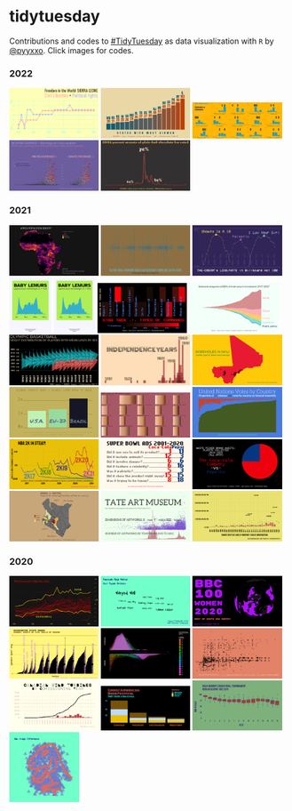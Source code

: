 # tidytuesday

Contributions and codes to [#TidyTuesday](https://github.com/rfordatascience/tidytuesday) as data visualization with `R` by [@pyyxxo](https://twitter.com/pyyxxo). Click images for codes.
  
### 2022
  
<a href="https://github.com/pyykkojuha/tidytuesday/tree/main/R/2022_08"><img src="https://raw.githubusercontent.com/pyykkojuha/tidytuesday/main/900/TIDY_2022_08_900.png" alt="2022/08" width="32%"></a> 
<a href="https://github.com/pyykkojuha/tidytuesday/tree/main/R/2022_06"><img src="https://raw.githubusercontent.com/pyykkojuha/tidytuesday/main/900/TIDY_2022_06_900.png" alt="2022/06" width="32%"></a> 
<a href="https://github.com/pyykkojuha/tidytuesday/tree/main/R/2022_05"><img src="https://raw.githubusercontent.com/pyykkojuha/tidytuesday/main/900/TIDY_2022_05_900.png" alt="2022/05" width="32%"></a> 
<a href="https://github.com/pyykkojuha/tidytuesday/tree/main/R/2022_04"><img src="https://raw.githubusercontent.com/pyykkojuha/tidytuesday/main/900/TIDY_2022_04_900.png" alt="2022/04" width="32%"></a> 
<a href="https://github.com/pyykkojuha/tidytuesday/tree/main/R/2022_03"><img src="https://raw.githubusercontent.com/pyykkojuha/tidytuesday/main/900/TIDY_2022_03_900.png" alt="2022/03" width="32%"></a> 

### 2021
  
<a href="https://github.com/pyykkojuha/tidytuesday/tree/main/R/2021_46"><img src="https://raw.githubusercontent.com/pyykkojuha/tidytuesday/main/900/TIDY_2021_46_900.png" alt="2021/46" width="32%"></a> 
<a href="https://github.com/pyykkojuha/tidytuesday/tree/main/R/2021_44"><img src="https://raw.githubusercontent.com/pyykkojuha/tidytuesday/main/900/TIDY_2021_44_900.png" alt="2021/44" width="32%"></a> 
<a href="https://github.com/pyykkojuha/tidytuesday/tree/main/R/2021_38"><img src="https://raw.githubusercontent.com/pyykkojuha/tidytuesday/main/900/TIDY_2021_38_900.png" alt="2021/38" width="32%"></a> 
<a href="https://github.com/pyykkojuha/tidytuesday/tree/main/R/2021_35"><img src="https://raw.githubusercontent.com/pyykkojuha/tidytuesday/main/900/TIDY_2021_35_900.png" alt="2021/35" width="15%"></a> 
<a href="https://github.com/pyykkojuha/tidytuesday/tree/main/R/2021_35"><img src="https://raw.githubusercontent.com/pyykkojuha/tidytuesday/main/900/TIDY_2021_35_900.png" alt="2021/35" width="15%"></a> 
<a href="https://github.com/pyykkojuha/tidytuesday/tree/main/R/2021_34"><img src="https://raw.githubusercontent.com/pyykkojuha/tidytuesday/main/900/TIDY_2021_34_900.png" alt="2021/34" width="32%"></a> 
<a href="https://github.com/pyykkojuha/tidytuesday/tree/main/R/2021_33"><img src="https://raw.githubusercontent.com/pyykkojuha/tidytuesday/main/900/TIDY_2021_33_900.png" alt="2021/33" width="32%"></a> 
<a href="https://github.com/pyykkojuha/tidytuesday/tree/main/R/2021_31"><img src="https://raw.githubusercontent.com/pyykkojuha/tidytuesday/main/900/TIDY_2021_31_900.png" alt="2021/31" width="32%"></a> 
<a href="https://github.com/pyykkojuha/tidytuesday/tree/main/R/2021_28"><img src="https://raw.githubusercontent.com/pyykkojuha/tidytuesday/main/900/TIDY_2021_28_900.png" alt="2021/28" width="32%"></a> 
<a href="https://github.com/pyykkojuha/tidytuesday/tree/main/R/2021_19"><img src="https://raw.githubusercontent.com/pyykkojuha/tidytuesday/main/900/TIDY_2021_19_900.png" alt="2021/19" width="32%"></a> 
<a href="https://github.com/pyykkojuha/tidytuesday/tree/main/R/2021_15"><img src="https://raw.githubusercontent.com/pyykkojuha/tidytuesday/main/900/TIDY_2021_15_900.png" alt="2021/15" width="32%"></a> 
<a href="https://github.com/pyykkojuha/tidytuesday/tree/main/R/2021_14"><img src="https://raw.githubusercontent.com/pyykkojuha/tidytuesday/main/900/TIDY_2021_14_900.png" alt="2021/14" width="32%"></a> 
<a href="https://github.com/pyykkojuha/tidytuesday/tree/main/R/2021_13"><img src="https://raw.githubusercontent.com/pyykkojuha/tidytuesday/main/900/TIDY_2021_13_900.png" alt="2021/13" width="32%"></a> 
<a href="https://github.com/pyykkojuha/tidytuesday/tree/main/R/2021_12"><img src="https://raw.githubusercontent.com/pyykkojuha/tidytuesday/main/900/TIDY_2021_12_900.png" alt="2021/12" width="32%"></a> 
<a href="https://github.com/pyykkojuha/tidytuesday/tree/main/R/2021_10"><img src="https://raw.githubusercontent.com/pyykkojuha/tidytuesday/main/900/TIDY_2021_10_900.png" alt="2021/10" width="32%"></a> 
<a href="https://github.com/pyykkojuha/tidytuesday/tree/main/R/2021_05"><img src="https://raw.githubusercontent.com/pyykkojuha/tidytuesday/main/900/TIDY_2021_05_900.png" alt="2021/05" width="32%"></a> 
<a href="https://github.com/pyykkojuha/tidytuesday/tree/main/R/2021_04"><img src="https://raw.githubusercontent.com/pyykkojuha/tidytuesday/main/900/TIDY_2021_04_900.png" alt="2021/04" width="32%"></a> 
<a href="https://github.com/pyykkojuha/tidytuesday/tree/main/R/2021_03"><img src="https://raw.githubusercontent.com/pyykkojuha/tidytuesday/main/900/TIDY_2021_03_900.png" alt="2021/03" width="32%"></a> 
<a href="https://github.com/pyykkojuha/tidytuesday/tree/main/R/2021_02"><img src="https://raw.githubusercontent.com/pyykkojuha/tidytuesday/main/900/TIDY_2021_02_900.png" alt="2021/02" width="32%"></a> 

### 2020

<a href="https://github.com/pyykkojuha/tidytuesday/tree/main/R/2020_52"><img src="https://raw.githubusercontent.com/pyykkojuha/tidytuesday/main/900/TIDY_2020_52_900.png" alt="2020/52" width="32%"></a> 
<a href="https://github.com/pyykkojuha/tidytuesday/tree/main/R/2020_51"><img src="https://raw.githubusercontent.com/pyykkojuha/tidytuesday/main/900/TIDY_2020_51_900.png" alt="2020/51" width="32%"></a> 
<a href="https://github.com/pyykkojuha/tidytuesday/tree/main/R/2020_50"><img src="https://raw.githubusercontent.com/pyykkojuha/tidytuesday/main/900/TIDY_2020_50_900.png" alt="2020/50" width="32%"></a> 
<a href="https://github.com/pyykkojuha/tidytuesday/tree/main/R/2020_48"><img src="https://raw.githubusercontent.com/pyykkojuha/tidytuesday/main/900/TIDY_2020_48_900.png" alt="2020/48" width="32%"></a> 
<a href="https://github.com/pyykkojuha/tidytuesday/tree/main/R/2020_46"><img src="https://raw.githubusercontent.com/pyykkojuha/tidytuesday/main/900/TIDY_2020_46_900.png" alt="2020/46" width="32%"></a> 
<a href="https://github.com/pyykkojuha/tidytuesday/tree/main/R/2020_45"><img src="https://raw.githubusercontent.com/pyykkojuha/tidytuesday/main/900/TIDY_2020_45_900.png" alt="2020/45" width="32%"></a> 
<a href="https://github.com/pyykkojuha/tidytuesday/tree/main/R/2020_44"><img src="https://raw.githubusercontent.com/pyykkojuha/tidytuesday/main/900/TIDY_2020_44_900.png" alt="2020/44" width="32%"></a> 
<a href="https://github.com/pyykkojuha/tidytuesday/tree/main/R/2020_43"><img src="https://raw.githubusercontent.com/pyykkojuha/tidytuesday/main/900/TIDY_2020_43_900.png" alt="2020/43" width="32%"></a> 
<a href="https://github.com/pyykkojuha/tidytuesday/tree/main/R/2020_41"><img src="https://raw.githubusercontent.com/pyykkojuha/tidytuesday/main/900/TIDY_2020_41_900.png" alt="2020/41" width="32%"></a>
<a href="https://github.com/pyykkojuha/tidytuesday/tree/main/R/2020_42"><img src="https://raw.githubusercontent.com/pyykkojuha/tidytuesday/main/900/TIDY_2020_42_900.png" alt="2020/42" width="25%"></a> 

